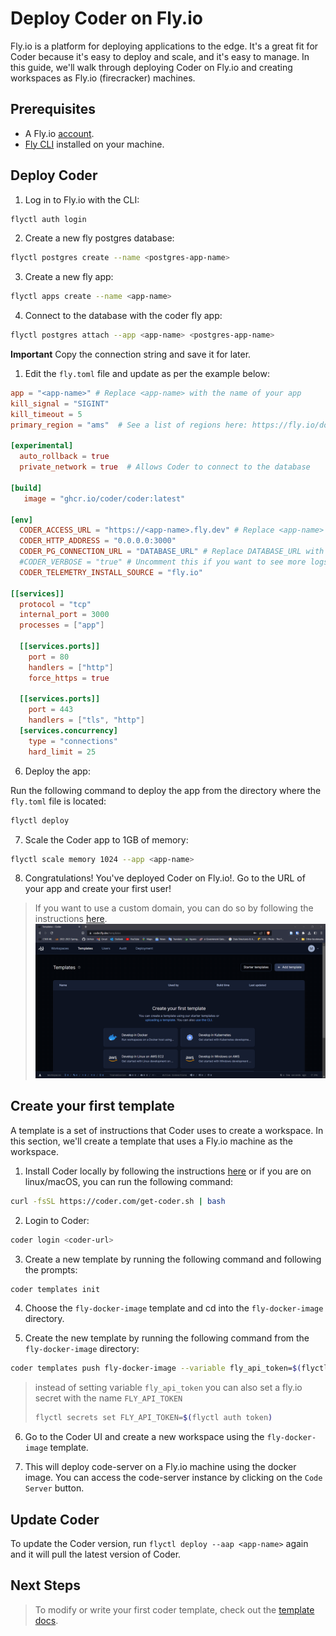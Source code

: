 # Deploy Coder on Fly.io

Fly.io is a platform for deploying applications to the edge. It's a great fit for Coder because it's easy to deploy and scale, and it's easy to manage. In this guide, we'll walk through deploying Coder on Fly.io and creating workspaces as Fly.io (firecracker) machines.

## Prerequisites

- A Fly.io [account](https://fly.io/signup).
- [Fly CLI](https://fly.io/docs/getting-started/installing-flyctl/) installed on your machine.

## Deploy Coder

1. Log in to Fly.io with the CLI:

```bash
flyctl auth login
```

2. Create a new fly postgres database:

```bash
flyctl postgres create --name <postgres-app-name>
```

3. Create a new fly app:

```bash
flyctl apps create --name <app-name>
```

4. Connect to the database with the coder fly app:

```bash
flyctl postgres attach --app <app-name> <postgres-app-name>
```

**Important** Copy the connection string and save it for later.

1. Edit the `fly.toml` file and update as per the example below:

```toml
app = "<app-name>" # Replace <app-name> with the name of your app
kill_signal = "SIGINT"
kill_timeout = 5
primary_region = "ams"  # See a list of regions here: https://fly.io/docs/reference/regions/

[experimental]
  auto_rollback = true
  private_network = true  # Allows Coder to connect to the database

[build]
   image = "ghcr.io/coder/coder:latest"

[env]
  CODER_ACCESS_URL = "https://<app-name>.fly.dev" # Replace <app-name> with the name of your app
  CODER_HTTP_ADDRESS = "0.0.0.0:3000"
  CODER_PG_CONNECTION_URL = "DATABASE_URL" # Replace DATABASE_URL with the connection string you copied from step 4
  #CODER_VERBOSE = "true" # Uncomment this if you want to see more logs
  CODER_TELEMETRY_INSTALL_SOURCE = "fly.io"

[[services]]
  protocol = "tcp"
  internal_port = 3000
  processes = ["app"]

  [[services.ports]]
    port = 80
    handlers = ["http"]
    force_https = true

  [[services.ports]]
    port = 443
    handlers = ["tls", "http"]
  [services.concurrency]
    type = "connections"
    hard_limit = 25

```

6. Deploy the app:

Run the following command to deploy the app from the directory where the `fly.toml` file is located:

```bash
flyctl deploy
```

7. Scale the Coder app to 1GB of memory:

```bash
flyctl scale memory 1024 --app <app-name>
```

8. Congratulations! You've deployed Coder on Fly.io!. Go to the URL of your app and create your first user!

> If you want to use a custom domain, you can do so by following the instructions [here](https://fly.io/docs/app-guides/custom-domains-with-fly/).
> ![Welcome to Coder](./static/welcome.png)

## Create your first template

A template is a set of instructions that Coder uses to create a workspace. In this section, we'll create a template that uses a Fly.io machine as the workspace.

1. Install Coder locally by following the instructions [here](https://coder.com/docs/v2/latest/install) or if you are on linux/macOS, you can run the following command:

```bash
curl -fsSL https://coder.com/get-coder.sh | bash
```

2. Login to Coder:

```bash
coder login <coder-url>
```

3. Create a new template by running the following command and following the prompts:

```bash
coder templates init
```

4. Choose the `fly-docker-image` template and cd into the `fly-docker-image` directory.

5. Create the new template by running the following command from the `fly-docker-image` directory:

```bash
coder templates push fly-docker-image --variable fly_api_token=$(flyctl auth token)
```

> instead of setting variable `fly_api_token` you can also set a fly.io secret with the name `FLY_API_TOKEN`
>
> ```bash
> flyctl secrets set FLY_API_TOKEN=$(flyctl auth token)
> ```

6. Go to the Coder UI and create a new workspace using the `fly-docker-image` template.

7. This will deploy code-server on a Fly.io machine using the docker image. You can access the code-server instance by clicking on the `Code Server` button.

## Update Coder

To update the Coder version, run `flyctl deploy --aap <app-name>` again and it will pull the latest version of Coder.

## Next Steps

> To modify or write your first coder template, check out the [template docs](https://coder.com/docs/v2/latest/templates).
